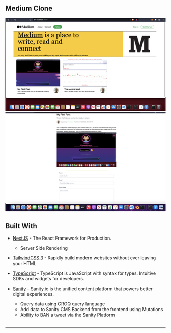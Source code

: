 ## Medium Clone
![alt text](./images/demo.png) 
![alt text](./images/secdemo.png) 


## Built With

- [NextJS](https://nextjs.org/) - The React Framework
  for Production.
  - Server Side Rendering
- [TailwindCSS 3](https://tailwindcss.com/) - Rapidly build modern websites without ever leaving your HTML
- [TypeScript](https://www.typescriptlang.org/) - TypeScript is JavaScript with syntax for types.
  Intuitive SDKs and widgets for developers.
- [Sanity](https://www.sanity.io/) - Sanity.io is the unified content platform that powers better digital experiences.
  - Query data using GROQ query language
  - Add data to Sanity CMS Backend from the frontend using Mutations
  - Ability to BAN a tweet via the Sanity Platform

  <br>

---